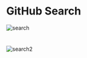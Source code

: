 # GitHub Search

![search](https://github.com/betortizPSG/api-github-dev/assets/117731405/0ea9e551-6e2f-4821-a342-6694c615343f)

#

![search2](https://github.com/betortizPSG/api-github-dev/assets/117731405/bd26f3d1-97fa-4bc4-b1f8-380e331a85bb)

